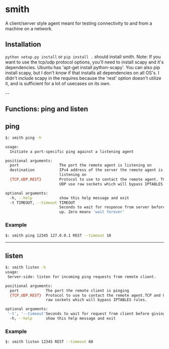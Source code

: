 # smith
A client/server style agent meant for testing connectivity to and from a machine on a network.

## Installation
```python setup.py install``` or ```pip install .``` should install smith.
Note: If you want to use the tcp/udp protocol options, you'll need to install scapy and it's dependencies.
Ubuntu has 'apt-get install python-scapy'.  You can also pip install scapy, but I don't know if that
installs all dependencies on all OS's.  I didn't include scapy in the requires because the 'rest' option
doesn't utilize it, and is sufficient for a lot of usecases on its own.

--

## Functions: ping and listen

## ping
```bash
$: smith ping -h

usage: 
  Initiate a port-specific ping against a listening agent

positional arguments:
  port                  The port the remote agent is listening on
  destination           IPv4 address of the server the remote agent is
                        listening on
  {TCP,UDP,REST}        Protocol to use to contact the remote agent. TCP and
                        UDP use raw sockets which will bypass IPTABLES rules.

optional arguments:
  -h, --help            show this help message and exit
  -t TIMEOUT, --timeout TIMEOUT
                        Seconds to wait for response from server before giving
                        up. Zero means 'wait forever'
```
### Example
```bash
$: smith ping 12345 127.0.0.1 REST --timeout 10
```
---

## listen
```bash
$: smith listen -h
usage: 
 Server-side: listen for incoming ping requests from remote client.

positional arguments:
  port            The port the remote client is pinging
  {TCP,UDP,REST}  Protocol to use to contact the remote agent.TCP and UDP use
                  raw sockets which will bypass IPTABLES rules.

optional arguments:
 '-t', '--timeout'Seconds to wait for request from client before giving up. Zero (default) means 'wait forever'
  -h, --help      show this help message and exit
```

### Example
```bash
$: smith listen 12345 REST --timeout 60
```
